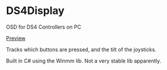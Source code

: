 # DS4Display
OSD for DS4 Controllers on PC

[Preview](https://github.com/madolinn/DS4Display/raw/master/Controller_Full.png)

Tracks which buttons are pressed, and the tilt of the joysticks.

Built in C# using the Winmm lib. Not a very stable lib apparently.
